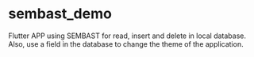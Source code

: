 # sembast_demo

Flutter APP using SEMBAST for read, insert and delete in local database.
Also, use a field in the database to change the theme of the application.